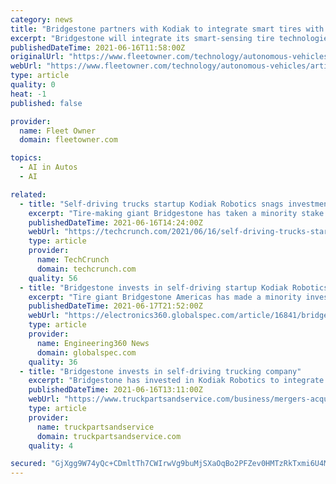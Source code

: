 ```yaml
---
category: news
title: "Bridgestone partners with Kodiak to integrate smart tires with self-driving trucks"
excerpt: "Bridgestone will integrate its smart-sensing tire technologies into Kodiak’s autonomous trucks; the companies will also pilot future mobility technologies to enable safer, more sustainable autonomous operations."
publishedDateTime: 2021-06-16T11:58:00Z
originalUrl: "https://www.fleetowner.com/technology/autonomous-vehicles/article/21167140/bridgestone-partners-with-kodiak-to-integrate-smart-tires-with-selfdriving-trucks"
webUrl: "https://www.fleetowner.com/technology/autonomous-vehicles/article/21167140/bridgestone-partners-with-kodiak-to-integrate-smart-tires-with-selfdriving-trucks"
type: article
quality: 0
heat: -1
published: false

provider:
  name: Fleet Owner
  domain: fleetowner.com

topics:
  - AI in Autos
  - AI

related:
  - title: "Self-driving trucks startup Kodiak Robotics snags investment, partnership from Bridgestone"
    excerpt: "Tire-making giant Bridgestone has taken a minority stake in Kodiak Robotics, the Silicon Valley-based startup developing autonomous trucks, as part of a broader partnership to test and develop smart tire technology."
    publishedDateTime: 2021-06-16T14:24:00Z
    webUrl: "https://techcrunch.com/2021/06/16/self-driving-trucks-startup-kodiak-robotics-snags-investment-partnership-from-bridgestone/"
    type: article
    provider:
      name: TechCrunch
      domain: techcrunch.com
    quality: 56
  - title: "Bridgestone invests in self-driving startup Kodiak Robotics"
    excerpt: "Tire giant Bridgestone Americas has made a minority investment in Kodiak Robotics. The deal will allow Bridgestone to integrate its smart-sensing tire technologies and fleet solutions into Kodiak’s Level 4 autonomous trucks."
    publishedDateTime: 2021-06-17T21:52:00Z
    webUrl: "https://electronics360.globalspec.com/article/16841/bridgestone-invests-in-self-driving-startup-kodiak-robotics"
    type: article
    provider:
      name: Engineering360 News
      domain: globalspec.com
    quality: 36
  - title: "Bridgestone invests in self-driving trucking company"
    excerpt: "Bridgestone has invested in Kodiak Robotics to integrate its smart-sensor technology into Level 4 autonomous vehicles."
    publishedDateTime: 2021-06-16T13:11:00Z
    webUrl: "https://www.truckpartsandservice.com/business/mergers-acquisitions/article/15066064/bridgestone-invests-in-selfdriving-trucking-company"
    type: article
    provider:
      name: truckpartsandservice
      domain: truckpartsandservice.com
    quality: 4

secured: "GjXgg9W74yQc+CDmltTh7CWIrwVg9buMjSXaOqBo2PFZev0HMTzRkTxmi6U4Mbfe6nLnBm0LYSsHjEQbN4pfGV3XJnkKGD+5HB/UUCEqjJGaTY29AQA9uTcWvZHvZ6FQruubskxdTb7FUbDh4Se9QLvOZ6XAAmkervcoAktsRQQDLYWyFtLX0bnp691sUc/owICafj28Z0S2LqpaAme9XLXIqKg3dibETECY/Aod/xN2kPZ8gbWu52aGdLNMZEJ77xqeFycIDw0gi5RAa3fzdEk3zi4fdrETDKW8mBtnRax6qAjm2nVTe3m1zDfDPOBwvZXsI8yXVDOQ8TSECxH6ic2Frj/qkX/OdQykbPJrsjg=;+u1MKiLjevjCoiCbqIcQKg=="
---
```


